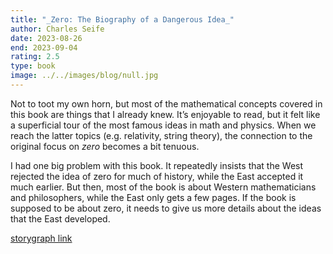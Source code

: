 ```yaml
---
title: "_Zero: The Biography of a Dangerous Idea_"
author: Charles Seife
date: 2023-08-26
end: 2023-09-04
rating: 2.5
type: book
image: ../../images/blog/null.jpg
---
```


Not to toot my own horn, but most of the mathematical concepts covered in this book are things that I already knew. It’s enjoyable to read, but it felt like a superficial tour of the most famous ideas in math and physics. When we reach the latter topics (e.g. relativity, string theory), the connection to the original focus on _zero_ becomes a bit tenuous.

I had one big problem with this book. It repeatedly insists that the West rejected the idea of zero for much of history, while the East accepted it much earlier. But then, most of the book is about Western mathematicians and philosophers, while the East only gets a few pages. If the book is supposed to be about zero, it needs to give us more details about the ideas that the East developed.

[storygraph link][1]

[1]:	https://app.thestorygraph.com/books/41498ad1-7aff-426a-8773-6d7cd12dccfa